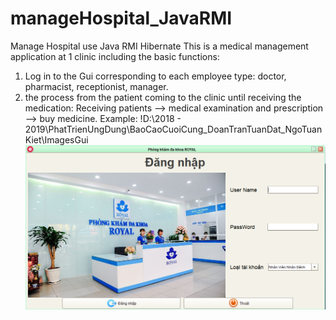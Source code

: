# manageHospital_JavaRMI
Manage Hospital use Java RMI Hibernate 
This is a medical management application at 1 clinic including the basic functions:
  1. Log in to the Gui corresponding to each employee type: doctor, pharmacist, receptionist, manager.
  2. the process from the patient coming to the clinic until receiving the medication: 
  Receiving patients --> medical examination and prescription --> buy medicine.
Example: 
!D:\2018 - 2019\PhatTrienUngDung\BaoCaoCuoiCung_DoanTranTuanDat_NgoTuanKiet\ImagesGui
![alt text](ImagesGui/Capture.PNG)
